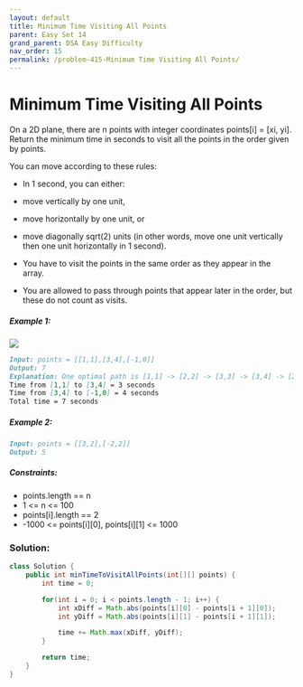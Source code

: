 ```yaml
---
layout: default
title: Minimum Time Visiting All Points
parent: Easy Set 14
grand_parent: DSA Easy Difficulty
nav_order: 15
permalink: /problem-415-Minimum Time Visiting All Points/
---
```

# Minimum Time Visiting All Points
On a 2D plane, there are n points with integer coordinates points[i] = [xi, yi]. Return the minimum time in seconds to visit all the points in the order given by points.

You can move according to these rules:

* In 1 second, you can either:
* move vertically by one unit,
* move horizontally by one unit, or
* move diagonally sqrt(2) units (in other words, move one unit vertically then one unit horizontally in 1 second).

* You have to visit the points in the same order as they appear in the array.
* You are allowed to pass through points that appear later in the order, but these do not count as visits.

##### Example 1:
![](../../assets/images/ds/1626_example_1.png)
```markdown
Input: points = [[1,1],[3,4],[-1,0]]
Output: 7
Explanation: One optimal path is [1,1] -> [2,2] -> [3,3] -> [3,4] -> [2,3] -> [1,2] -> [0,1] -> [-1,0]   
Time from [1,1] to [3,4] = 3 seconds
Time from [3,4] to [-1,0] = 4 seconds
Total time = 7 seconds
```
##### Example 2:
```markdown
Input: points = [[3,2],[-2,2]]
Output: 5
```
##### Constraints:
* points.length == n
* 1 <= n <= 100
* points[i].length == 2
* -1000 <= points[i][0], points[i][1] <= 1000

### Solution:
```java
class Solution {
    public int minTimeToVisitAllPoints(int[][] points) {
        int time = 0;

        for(int i = 0; i < points.length - 1; i++) {
            int xDiff = Math.abs(points[i][0] - points[i + 1][0]);
            int yDiff = Math.abs(points[i][1] - points[i + 1][1]);

            time += Math.max(xDiff, yDiff);
        }

        return time;
    }
}
```